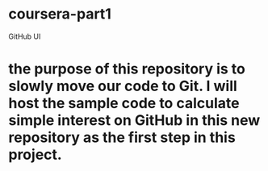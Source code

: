 # coursera-part1
GitHub UI
# the purpose of this repository is to slowly move our code to Git. I will host the sample code to calculate simple interest on GitHub in this new repository as the first step in this project. 
